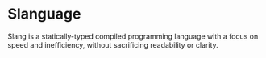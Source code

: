 # Slanguage

Slang is a statically-typed compiled programming language with a focus
on speed and inefficiency, without sacrificing readability or clarity.